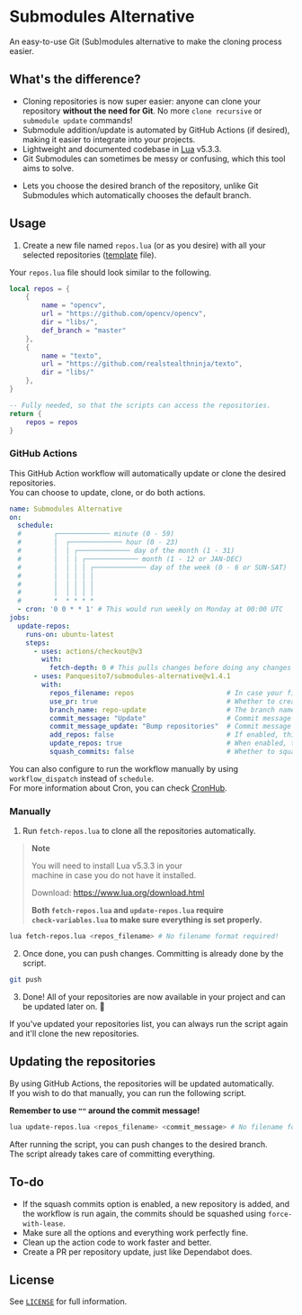 # Submodules Alternative

An easy-to-use Git (Sub)modules alternative to make the cloning process easier.

## What's the difference?

- Cloning repositories is now super easier: anyone can clone your repository **without the need for Git**. No more `clone recursive` or `submodule update` commands!
- Submodule addition/update is automated by GitHub Actions (if desired), making it easier to integrate into your projects.
- Lightweight and documented codebase in [Lua](https://www.lua.org/) v5.3.3.
- Git Submodules can sometimes be messy or confusing, which this tool aims to solve.
<!-- - Easily specify which files are ignored at the moment of updating the repositories. This is very useful if you want to modify a repository/submodule. -->
- Lets you choose the desired branch of the repository, unlike Git Submodules which automatically chooses the default branch.

## Usage

1. Create a new file named `repos.lua` (or as you desire) with all your selected repositories ([template](https://github.com/Panquesito7/submodules-alternative/blob/main/repos-template.lua) file).

Your `repos.lua` file should look similar to the following.

```lua
local repos = {
    {
        name = "opencv",
        url = "https://github.com/opencv/opencv",
        dir = "libs/",
        def_branch = "master"
    },
    {
        name = "texto",
        url = "https://github.com/realstealthninja/texto",
        dir = "libs/"
    },
}

-- Fully needed, so that the scripts can access the repositories.
return {
    repos = repos
}
```

### GitHub Actions

This GitHub Action workflow will automatically update or clone the desired repositories.\
You can choose to update, clone, or do both actions.

```yml
name: Submodules Alternative
on:
  schedule:
  #        ┌───────────── minute (0 - 59)
  #        │  ┌───────────── hour (0 - 23)
  #        │  │ ┌───────────── day of the month (1 - 31)
  #        │  │ │ ┌───────────── month (1 - 12 or JAN-DEC)
  #        │  │ │ │ ┌───────────── day of the week (0 - 6 or SUN-SAT)
  #        │  │ │ │ │
  #        │  │ │ │ │
  #        │  │ │ │ │
  #        *  * * * *
  - cron: '0 0 * * 1' # This would run weekly on Monday at 00:00 UTC
jobs:
  update-repos:
    runs-on: ubuntu-latest
    steps:
      - uses: actions/checkout@v3
        with:
          fetch-depth: 0 # This pulls changes before doing any changes
      - uses: Panquesito7/submodules-alternative@v1.4.1
        with:
          repos_filename: repos                       # In case your file is named `repos.lua`, you can leave it as `repos`.
          use_pr: true                                # Whether to create a pull request when updating/adding the repositories.
          branch_name: repo-update                    # The branch name to use (only if `use_pr` is enabled).
          commit_message: "Update"                    # Commit message used when adding new repositories.
          commit_message_update: "Bump repositories"  # Commit message used when updating all the repositories.
          add_repos: false                            # If enabled, this will clone all the repositories listed in your repos file.
          update_repos: true                          # When enabled, this will attempt to update all the repositories.
          squash_commits: false                       # Whether to squash all commits or not (experimental). USE ONLY ON `use_pr` FOR SAFETY.
```

You can also configure to run the workflow manually by using `workflow_dispatch` instead of `schedule`.\
For more information about Cron, you can check [CronHub](https://crontab.cronhub.io/).

### Manually

1. Run `fetch-repos.lua` to clone all the repositories automatically.

> **Note**
>
> You will need to install Lua v5.3.3 in your\
> machine in case you do not have it installed.
>
> Download: <https://www.lua.org/download.html>
>
> **Both `fetch-repos.lua` and `update-repos.lua` require\
> `check-variables.lua` to make sure everything is set properly.**

```bash
lua fetch-repos.lua <repos_filename> # No filename format required!
```

2. Once done, you can push changes. Committing is already done by the script.

```bash
git push
```

3. Done! All of your repositories are now available in your project and can be updated later on. 🎉

If you've updated your repositories list, you can always run the script again and it'll clone the new repositories.

## Updating the repositories

By using GitHub Actions, the repositories will be updated automatically.\
If you wish to do that manually, you can run the following script.

**Remember to use `""` around the commit message!**

```bash
lua update-repos.lua <repos_filename> <commit_message> # No filename format required!
```

After running the script, you can push changes to the desired branch.\
The script already takes care of committing everything.

## To-do

- If the squash commits option is enabled, a new repository is added, and the workflow is run again, the commits should be squashed using `force-with-lease`.
- Make sure all the options and everything work perfectly fine.
- Clean up the action code to work faster and better.
- Create a PR per repository update, just like Dependabot does.

## License

See [`LICENSE`](LICENSE) for full information.
